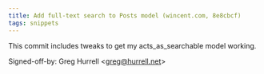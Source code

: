 ```yaml
---
title: Add full-text search to Posts model (wincent.com, 8e8cbcf)
tags: snippets
---
```


This commit includes tweaks to get my acts_as_searchable model working.

Signed-off-by: Greg Hurrell &lt;greg@hurrell.net&gt;
